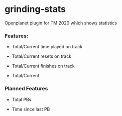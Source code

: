 # grinding-stats
Openplanet plugin for TM 2020 which shows statistics


### Features:
- Total/Current time played on track

- Total/Current resets on track

- Total/Current finishes on track

- Total/Current 

### Planned Features
- Total PBs

- Time since last PB
